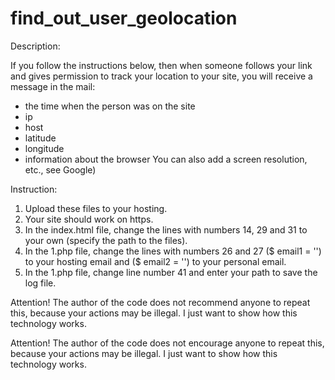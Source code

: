 # find_out_user_geolocation

Description:

If you follow the instructions below, then when someone follows your link and gives permission to track your location to your site, you will receive a message in the mail:
- the time when the person was on the site
- ip
- host
- latitude
- longitude
- information about the browser
You can also add a screen resolution, etc., see Google)

Instruction:

1) Upload these files to your hosting.
2) Your site should work on https.
3) In the index.html file, change the lines with numbers 14, 29 and 31 to your own (specify the path to the files).
4) In the 1.php file, change the lines with numbers 26 and 27 ($ email1 = '') to your hosting email and ($ email2 = '') to your personal email.
5) In the 1.php file, change line number 41 and enter your path to save the log file.

Attention! The author of the code does not recommend anyone to repeat this, because your actions may be illegal. I just want to show how this technology works.

Attention! The author of the code does not encourage anyone to repeat this, because your actions may be illegal. I just want to show how this technology works.

